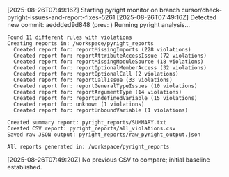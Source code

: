 [2025-08-26T07:49:16Z] Starting pyright monitor on branch cursor/check-pyright-issues-and-report-fixes-5261
[2025-08-26T07:49:16Z] Detected new commit: aeddded9d848 (prev: )
    Running pyright analysis...
    
    Found 11 different rules with violations
    Creating reports in: /workspace/pyright_reports
      Created report for: reportMissingImports (228 violations)
      Created report for: reportAttributeAccessIssue (72 violations)
      Created report for: reportMissingModuleSource (18 violations)
      Created report for: reportOptionalMemberAccess (32 violations)
      Created report for: reportOptionalCall (2 violations)
      Created report for: reportCallIssue (33 violations)
      Created report for: reportGeneralTypeIssues (10 violations)
      Created report for: reportArgumentType (14 violations)
      Created report for: reportUndefinedVariable (15 violations)
      Created report for: unknown (1 violations)
      Created report for: reportUnboundVariable (1 violations)
    
    Created summary report: pyright_reports/SUMMARY.txt
    Created CSV report: pyright_reports/all_violations.csv
    Saved raw JSON output: pyright_reports/raw_pyright_output.json
    
    All reports generated in: /workspace/pyright_reports
[2025-08-26T07:49:20Z] No previous CSV to compare; initial baseline established.
